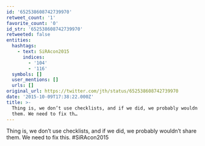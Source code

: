 ```yaml
---
id: '652538608742739970'
retweet_count: '1'
favorite_count: '0'
id_str: '652538608742739970'
retweeted: false
entities:
  hashtags:
    - text: SiRAcon2015
      indices:
        - '104'
        - '116'
  symbols: []
  user_mentions: []
  urls: []
original_url: https://twitter.com/jth/status/652538608742739970
date: '2015-10-09T17:38:22.000Z'
title: >-
  Thing is, we don’t use checklists, and if we did, we probably wouldn’t share
  them. We need to fix th…
---
```


Thing is, we don’t use checklists, and if we did, we probably wouldn’t share them. We need to fix this. #SiRAcon2015